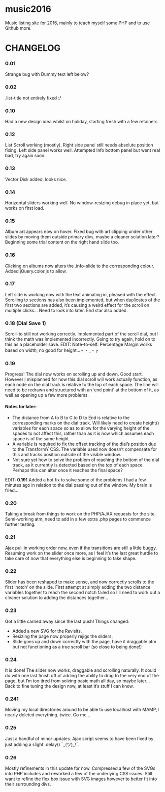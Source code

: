 # music2016

Music listing site for 2016, mainly to teach myself some PHP and to use Github more.

# CHANGELOG

### 0.01
Strange bug with Dummy text left below?

### 0.02
.list-title not entirely fixed :/

### 0.10
Had a new design idea whilst on holiday, starting fresh with a few retainers.

### 0.12
List Scroll working (mostly). Right side panel still needs absolute position fixing. Left side panel works well. Attempted Info bottom panel but went real bad, try again soon.

### 0.13
Vector Disk added, looks nice.

### 0.14
Horizontal sliders working well. No window-resizing debug in place yet, but works on first load.

### 0.15
Album art appears now on hover. Fixed bug with art clipping under other slides by moving them outside primary divs, maybe a cleaner solution later? Beginning some trial content on the right hand slide too.

### 0.16
Clicking on albums now alters the .info-slide to the corresponding colour. Added jQuery.color.js to allow.

### 0.17
Left side is working now with the text animating in, pleased with the effect. Scrolling to sections has also been implemented, but when duplicates of the first two sections are added, it’s causing a weird effect for the scroll on multiple clicks… Need to look into later. End star also added.

### 0.18 (Dial Save 1)
Scroll-to still not working correctly. Implemented part of the scroll dial, but I think the math was implemented incorrectly. Going to try again, hold on to this as a placeholder save.
EDIT: Note-to-self: Percentage Margin works based on width; no good for height… ┐・_・┌

### 0.19
Progress! The dial now works on scrolling up and down. Good start. However I misplanned for how this dial scroll will work actually function, as each node on the dial track is relative to the top of each space. The line will need to be redrawn and structured with an ‘end point’ at the bottom of it, as well as opening up a few more problems.

#### Notes for later:
* The distance from A to B to C to D to End is relative to the corresponding marks on the dial track. Will likely need to create height() variables for each space so as to allow for the varying height of the spaces to not affect this, rather than as it is now which assumes each space is of the same height.
* A variable is required to fix the offset tracking of the dial’s position due to the TransformY CSS. The variable used now doesn’t compensate for this and tracks position outside of the visible window.
* Not sure yet how to solve the problem of reaching the bottom of the dial track, as it currently is detected based on the *top* of each space. Perhaps this can alter once it reaches the final space?

EDIT: **0.191** Added a hot fix to solve some of the problems I had a few minutes ago in relation to the dial passing out of the window. My brain is fried…

### 0.20
Taking a break from things to work on the PHP/AJAX requests for the site. Semi-working atm, need to add in a few extra .php pages to commence further testing.

### 0.21
Ajax pull in working order now, even if the transitions are still a little buggy. Resuming work on the slider once more, as I feel it’s the last great hurdle to take care of now that everything else is beginning to take shape.

### 0.22
Slider has been reshaped to make sense, and now correctly scrolls to the first ‘notch’ on the slide. First attempt at simply adding the two distance variables together to reach the second notch failed so I’ll need to work out a cleaner solution to adding the distances together…

### 0.23
Got a little carried away since the last push! Things changed:
- Added a new SVG for the Revisits.
- Resizing the page now properly rejigs the sliders.
- Slide goes up and down correctly with the page, have it draggable atm but not functioning as a true scroll bar (so close to being done!)

### 0.24
It is done! The slider now works, draggable and scrolling naturally. It could do with one last finish off of adding the ability to drag to the very end of the page, but I’m too tired from solving basic math all day, so maybe later… Back to fine tuning the design now, at least it’s stuff I can know.

### 0.241
Moving my local directories around to be able to use localhost with MAMP, I nearly deleted everything, twice. Go me…

### 0.25
Just a handful of minor updates. Ajax script seems to have been fixed by just adding a slight .delay() ¯\_(ツ)_/¯.

### 0.26
Mostly refinements in this update for now. Compressed a few of the SVGs into PHP includes and reworked a few of the underlying CSS issues. Still want to refine the flex box issue with SVG images however to better fit into their surrounding divs. 